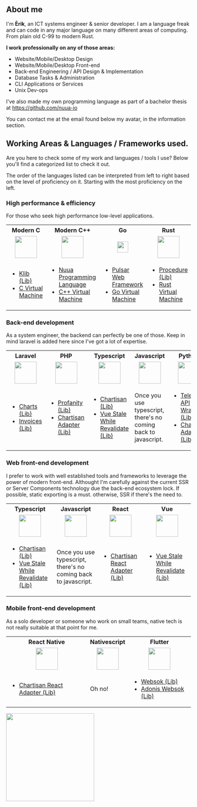## About me

I'm **Èrik**, an ICT systems engineer & senior developer. I am a language freak and can code in any major language on many different areas of computing.
From plain old C-99 to modern Rust.

**I work professionally on any of those areas:**

- Website/Mobile/Desktop Design
- Website/Mobile/Desktop Front-end
- Back-end Engineering / API Design & Implementation
- Database Tasks & Administration
- CLI Applications or Services
- Unix Dev-ops

I've also made my own programming language as part of a bachelor thesis at https://github.com/nuua-io

You can contact me at the email found below my avatar, in the information section.

## Working Areas & Languages / Frameworks used.

Are you here to check some of my work and languages / tools I use? Below you'll find a categorized list to check it out.

The order of the languages listed can be interpreted from left to right based on the level of proficiency on it. Starting with the most proficiency on the left.

### High performance & efficiency

For those who seek high performance low-level applications.

<table>
  <tr>
    <th align="center">Modern C</th>
    <th align="center">Modern C++</th>
    <th align="center">Go</th>
    <th align="center">Rust</th>
  </tr>
  <tr>
    <td align="center">
      <img src="https://cdn.iconscout.com/icon/free/png-512/c-programming-569564.png" height="60">
    </td>
    <td align="center">
      <img src="https://upload.wikimedia.org/wikipedia/commons/thumb/1/18/ISO_C%2B%2B_Logo.svg/1200px-ISO_C%2B%2B_Logo.svg.png" height="60">
    </td>
    <td align="center">
      <img src="https://upload.wikimedia.org/wikipedia/commons/thumb/0/05/Go_Logo_Blue.svg/1200px-Go_Logo_Blue.svg.png" height="30">
    </td>
    <td align="center">
      <img src="https://upload.wikimedia.org/wikipedia/commons/thumb/d/d5/Rust_programming_language_black_logo.svg/1024px-Rust_programming_language_black_logo.svg.png" height="60">
    </td>
  </tr>
  <tr>
    <td>
      <ul>
        <li><a href="https://github.com/ConsoleTVs/Klib">Klib (Lib)</a></li>
        <li><a href="https://github.com/ConsoleTVs/cVM">C Virtual Machine</a></li>
      </ul>
    </td>
    <td>
      <ul>
        <li><a href="https://github.com/nuua-io/Nuua">Nuua Programming Language</a></li>
        <li><a href="https://github.com/ConsoleTVs/cppVM">C++ Virtual Machine</a></li>
      </ul>
    </td>
    <td>
      <ul>
        <li><a href="https://github.com/pulsar-go/pulsar">Pulsar Web Framework</a></li>
        <li><a href="https://github.com/ConsoleTVs/gVM">Go Virtual Machine</a></li>
      </ul>
    </td>
    <td>
      <ul>
        <li><a href="https://github.com/ConsoleTVs/Procedure">Procedure (Lib)</a></li>
        <li><a href="https://github.com/ConsoleTVs/rVM">Rust Virtual Machine</a></li>
      </ul>
    </td>
  </tr>
</table>

### Back-end development

As a system engineer, the backend can perfectly be one of those. Keep in mind laravel is added here since I've got a lot of expertise.

<table>
  <tr>
    <th align="center">Laravel</th>
    <th align="center">PHP</th>
    <th align="center">Typescript</th>
    <th align="center">Javascript</th>
    <th align="center">Python</th>
    <th align="center">Go</th>
    <th align="center">Dart</th>
  </tr>
  <tr>
    <td align="center">
      <img src="https://upload.wikimedia.org/wikipedia/commons/thumb/9/9a/Laravel.svg/1200px-Laravel.svg.png" height="60">
    </td>
    <td align="center">
      <img src="https://i0.wp.com/phpmagazine.net/wp-content/uploads/2020/09/php8.png?fit=420%2C206&ssl=1" height="60">
    </td>
    <td align="center">
      <img src="https://miro.medium.com/max/816/1*mn6bOs7s6Qbao15PMNRyOA.png" height="60">
    </td>
    <td align="center">
      <img src="https://upload.wikimedia.org/wikipedia/commons/thumb/9/99/Unofficial_JavaScript_logo_2.svg/480px-Unofficial_JavaScript_logo_2.svg.png" width="60">
    </td>
    <td align="center">
      <img src="https://upload.wikimedia.org/wikipedia/commons/thumb/c/c3/Python-logo-notext.svg/768px-Python-logo-notext.svg.png" width="60">
    </td>
    <td align="center">
      <img src="https://upload.wikimedia.org/wikipedia/commons/thumb/0/05/Go_Logo_Blue.svg/1200px-Go_Logo_Blue.svg.png" height="30">
    </td>
    <td align="center">
      <img src="https://upload.wikimedia.org/wikipedia/commons/thumb/7/7e/Dart-logo.png/768px-Dart-logo.png" width="60">
    </td>
  </tr>
  <tr>
    <td>
      <ul>
        <li><a href="https://github.com/ConsoleTVs/Charts">Charts (Lib)</a></li>
        <li><a href="https://github.com/ConsoleTVs/Invoices">Invoices (Lib)</a></li>
      </ul>
    </td>
    <td>
      <ul>
        <li><a href="https://github.com/ConsoleTVs/Profanity">Profanity (Lib)</a></li>
        <li><a href="https://github.com/Chartisan/PHP">Chartisan Adapter (Lib)</a></li>
      </ul>
    </td>
    <td>
      <ul>
        <li><a href="https://github.com/Chartisan/Chartisan">Chartisan (Lib)</a></li>
        <li><a href="https://github.com/ConsoleTVs/vswr">Vue Stale While Revalidate (Lib)</a></li>
      </ul>
    </td>
    <td>
      Once you use typescript, there's no coming back to javascript.
    </td>
    <td>
      <ul>
        <li><a href="https://github.com/ConsoleTVs/Telegram">Telegram API Wrapper (Lib)</a></li>
        <li><a href="https://github.com/Chartisan/Python">Chartisan Adapter (Lib)</a></li>
      </ul>
    </td>
    <td>
      <ul>
        <li><a href="https://github.com/pulsar-go/pulsar">Pulsar Web Framework</a></li>
        <li><a href="https://github.com/ConsoleTVs/gVM">Go Virtual Machine</a></li>
      </ul>
    </td>
    <td>
      <ul>
        <li><a href="https://github.com/ConsoleTVs/Websok">Websok (Lib)</a></li>
        <li><a href="https://github.com/ConsoleTVs/dartVM">Dart Virtual Machine</a></li>
      </ul>
    </td>
  </tr>
</table>

### Web front-end development

I prefer to work with well established tools and frameworks to leverage the power of modern front-end. Althought I'm carefully against the current
SSR or Server Components technology due the back-end ecosystem lock. If possible, static exporting is a must. otherwise, SSR if there's the need to.

<table>
  <tr>
    <th align="center">Typescript</th>
    <th align="center">Javascript</th>
    <th align="center">React</th>
    <th align="center">Vue</th>
  </tr>
  <tr>
    <td align="center">
      <img src="https://miro.medium.com/max/816/1*mn6bOs7s6Qbao15PMNRyOA.png" height="60">
    </td>
    <td align="center">
      <img src="https://upload.wikimedia.org/wikipedia/commons/thumb/9/99/Unofficial_JavaScript_logo_2.svg/480px-Unofficial_JavaScript_logo_2.svg.png" width="60">
    </td>
    <td align="center">
      <img src="https://cdn.worldvectorlogo.com/logos/react.svg" width="60">
    </td>
    <td align="center">
      <img src="https://upload.wikimedia.org/wikipedia/commons/thumb/9/95/Vue.js_Logo_2.svg/1184px-Vue.js_Logo_2.svg.png" width="60">
    </td>
  </tr>
  <tr>
    <td>
      <ul>
        <li><a href="https://github.com/Chartisan/Chartisan">Chartisan (Lib)</a></li>
        <li><a href="https://github.com/ConsoleTVs/vswr">Vue Stale While Revalidate (Lib)</a></li>
      </ul>
    </td>
    <td>
      Once you use typescript, there's no coming back to javascript.
    </td>
    <td>
      <ul>
        <li><a href="https://github.com/ConsoleTVs/ChartisanReact">Chartisan React Adapter (Lib)</a></li>
      </ul>
    </td>
    <td>
      <ul>
        <li><a href="https://github.com/ConsoleTVs/vswr">Vue Stale While Revalidate (Lib)</a></li>
      </ul>
    </td>
  </tr>
</table>

### Mobile front-end development

As a solo developer or someone who work on small teams, native tech is not really suitable at that point for me.

<table>
  <tr>
    <th align="center">React Native</th>
    <th align="center">Nativescript</th>
    <th align="center">Flutter</th>
  </tr>
  <tr>
    <td align="center">
      <img src="https://cdn.worldvectorlogo.com/logos/react.svg" width="60">
    </td>
    <td align="center">
      <img src="https://nativescript.org/images/6zv9et8fpnqheyuio1vn.png" width="60">
    </td>
    <td align="center">
      <img src="https://iconape.com/wp-content/files/yb/61798/png/flutter-logo.png" width="60">
    </td>
  </tr>
  <tr>
    <td>
      <ul>
        <li><a href="https://github.com/ConsoleTVs/ChartisanReact">Chartisan React Adapter (Lib)</a></li>
      </ul>
    </td>
    <td>
      Oh no!
    </td>
    <td>
      <ul>
        <li><a href="https://github.com/ConsoleTVs/Websok">Websok (Lib)</a></li>
        <li><a href="https://github.com/ConsoleTVs/AdonisWebsok">Adonis Websok (Lib)</a></li>
      </ul>
    </td>
  </tr>
</table>

<img src="https://i.ibb.co/k9Nq5cz/Logo-Gencat-IOJ-web-GJ-1.png" width="240">
